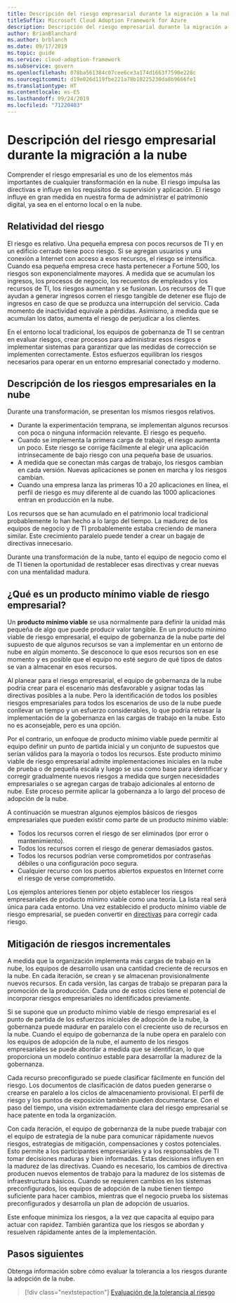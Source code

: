 ```yaml
---
title: Descripción del riesgo empresarial durante la migración a la nube
titleSuffix: Microsoft Cloud Adoption Framework for Azure
description: Descripción del riesgo empresarial durante la migración a la nube
author: BrianBlanchard
ms.author: brblanch
ms.date: 09/17/2019
ms.topic: guide
ms.service: cloud-adoption-framework
ms.subservice: govern
ms.openlocfilehash: 078ba561384c07cee6ce3a174d1663f7590e228c
ms.sourcegitcommit: d19e026d119fbe221a78b10225230da8b9666fe1
ms.translationtype: HT
ms.contentlocale: es-ES
ms.lasthandoff: 09/24/2019
ms.locfileid: "71220403"
---
```

<!-- markdownlint-disable MD026 -->

# <a name="understand-business-risk-during-cloud-migration"></a>Descripción del riesgo empresarial durante la migración a la nube

Comprender el riesgo empresarial es uno de los elementos más importantes de cualquier transformación en la nube. El riesgo impulsa las directivas e influye en los requisitos de supervisión y aplicación. El riesgo influye en gran medida en nuestra forma de administrar el patrimonio digital, ya sea en el entorno local o en la nube.

<!-- markdownlint-enable MD026 -->

## <a name="relativity-of-risk"></a>Relatividad del riesgo

El riesgo es relativo. Una pequeña empresa con pocos recursos de TI y en un edificio cerrado tiene poco riesgo. Si se agregan usuarios y una conexión a Internet con acceso a esos recursos, el riesgo se intensifica. Cuando esa pequeña empresa crece hasta pertenecer a Fortune 500, los riesgos son exponencialmente mayores. A medida que se acumulan los ingresos, los procesos de negocio, los recuentos de empleados y los recursos de TI, los riesgos aumentan y se fusionan. Los recursos de TI que ayudan a generar ingresos corren el riesgo tangible de detener ese flujo de ingresos en caso de que se produzca una interrupción del servicio. Cada momento de inactividad equivale a pérdidas. Asimismo, a medida que se acumulan los datos, aumenta el riesgo de perjudicar a los clientes.

En el entorno local tradicional, los equipos de gobernanza de TI se centran en evaluar riesgos, crear procesos para administrar esos riesgos e implementar sistemas para garantizar que las medidas de corrección se implementen correctamente. Estos esfuerzos equilibran los riesgos necesarios para operar en un entorno empresarial conectado y moderno.

## <a name="understand-business-risks-in-the-cloud"></a>Descripción de los riesgos empresariales en la nube

Durante una transformación, se presentan los mismos riesgos relativos.

- Durante la experimentación temprana, se implementan algunos recursos con poca o ninguna información relevante. El riesgo es pequeño.
- Cuando se implementa la primera carga de trabajo, el riesgo aumenta un poco. Este riesgo se corrige fácilmente al elegir una aplicación intrínsecamente de bajo riesgo con una pequeña base de usuarios.
- A medida que se conectan más cargas de trabajo, los riesgos cambian en cada versión. Nuevas aplicaciones se ponen en marcha y los riesgos cambian.
- Cuando una empresa lanza las primeras 10 a 20 aplicaciones en línea, el perfil de riesgo es muy diferente al de cuando las 1000 aplicaciones entran en producción en la nube.

Los recursos que se han acumulado en el patrimonio local tradicional probablemente lo han hecho a lo largo del tiempo. La madurez de los equipos de negocio y de TI probablemente estaba creciendo de manera similar. Este crecimiento paralelo puede tender a crear un bagaje de directivas innecesario.

Durante una transformación de la nube, tanto el equipo de negocio como el de TI tienen la oportunidad de restablecer esas directivas y crear nuevas con una mentalidad madura.

<!-- markdownlint-disable MD026 -->

## <a name="what-is-a-business-risk-mvp"></a>¿Qué es un producto mínimo viable de riesgo empresarial?

Un **producto mínimo viable** se usa normalmente para definir la unidad más pequeña de algo que puede producir valor tangible. En un producto mínimo viable de riesgo empresarial, el equipo de gobernanza de la nube parte del supuesto de que algunos recursos se van a implementar en un entorno de nube en algún momento. Se desconoce lo que esos recursos son en ese momento y es posible que el equipo no esté seguro de qué tipos de datos se van a almacenar en esos recursos.

Al planear para el riesgo empresarial, el equipo de gobernanza de la nube podría crear para el escenario más desfavorable y asignar todas las directivas posibles a la nube. Pero la identificación de todos los posibles riesgos empresariales para todos los escenarios de uso de la nube puede conllevar un tiempo y un esfuerzo considerables, lo que podría retrasar la implementación de la gobernanza en las cargas de trabajo en la nube. Esto no es aconsejable, pero es una opción.

Por el contrario, un enfoque de producto mínimo viable puede permitir al equipo definir un punto de partida inicial y un conjunto de supuestos que serían válidos para la mayoría o todos los recursos. Este producto mínimo viable de riesgo empresarial admite implementaciones iniciales en la nube de prueba o de pequeña escala y luego se usa como base para identificar y corregir gradualmente nuevos riesgos a medida que surgen necesidades empresariales o se agregan cargas de trabajo adicionales al entorno de nube. Este proceso permite aplicar la gobernanza a lo largo del proceso de adopción de la nube.

A continuación se muestran algunos ejemplos básicos de riesgos empresariales que pueden existir como parte de un producto mínimo viable:

- Todos los recursos corren el riesgo de ser eliminados (por error o mantenimiento).
- Todos los recursos corren el riesgo de generar demasiados gastos.
- Todos los recursos podrían verse comprometidos por contraseñas débiles o una configuración poco segura.
- Cualquier recurso con los puertos abiertos expuestos en Internet corre el riesgo de verse comprometido.

Los ejemplos anteriores tienen por objeto establecer los riesgos empresariales de producto mínimo viable como una teoría. La lista real será única para cada entorno.
Una vez establecido el producto mínimo viable de riesgo empresarial, se pueden convertir en [directivas](./index.md) para corregir cada riesgo.

<!-- markdownlint-enable MD026 -->

## <a name="incremental-risk-mitigation"></a>Mitigación de riesgos incrementales

A medida que la organización implementa más cargas de trabajo en la nube, los equipos de desarrollo usan una cantidad creciente de recursos en la nube. En cada iteración, se crean y se almacenan provisionalmente nuevos recursos. En cada versión, las cargas de trabajo se preparan para la promoción de la producción. Cada uno de estos ciclos tiene el potencial de incorporar riesgos empresariales no identificados previamente.

Si se supone que un producto mínimo viable de riesgo empresarial es el punto de partida de los esfuerzos iniciales de adopción de la nube, la gobernanza puede madurar en paralelo con el creciente uso de recursos en la nube. Cuando el equipo de gobernanza de la nube opera en paralelo con los equipos de adopción de la nube, el aumento de los riesgos empresariales se puede abordar a medida que se identifican, lo que proporciona un modelo continuo estable para desarrollar la madurez de la gobernanza.

Cada recurso preconfigurado se puede clasificar fácilmente en función del riesgo. Los documentos de clasificación de datos pueden generarse o crearse en paralelo a los ciclos de almacenamiento provisional. El perfil de riesgo y los puntos de exposición también pueden documentarse. Con el paso del tiempo, una visión extremadamente clara del riesgo empresarial se hace patente en toda la organización.

Con cada iteración, el equipo de gobernanza de la nube puede trabajar con el equipo de estrategia de la nube para comunicar rápidamente nuevos riesgos, estrategias de mitigación, compensaciones y costos potenciales. Esto permite a los participantes empresariales y a los responsables de TI tomar decisiones maduras y bien informadas. Estas decisiones influyen en la madurez de las directivas. Cuando es necesario, los cambios de directiva producen nuevos elementos de trabajo para la madurez de los sistemas de infraestructura básicos. Cuando se requieren cambios en los sistemas preconfigurados, los equipos de adopción de la nube tienen tiempo suficiente para hacer cambios, mientras que el negocio prueba los sistemas preconfigurados y desarrolla un plan de adopción de usuarios.

Este enfoque minimiza los riesgos, a la vez que capacita al equipo para actuar con rapidez. También garantiza que los riesgos se abordan y resuelven rápidamente antes de la implementación.

## <a name="next-steps"></a>Pasos siguientes

Obtenga información sobre cómo evaluar la tolerancia a los riesgos durante la adopción de la nube.

> [!div class="nextstepaction"]
> [Evaluación de la tolerancia al riesgo](./risk-tolerance.md)
